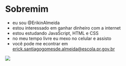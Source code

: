 # Sobremim

- eu sou @ErikinAlmeida
- estou interessado em ganhar dinheiro com a internet
- estou estudando JavaScript, HTML e CSS
- no meu tempo livre eu mexo no celular e assisto
- vocẽ pode me econtrar em erick.santiagogomesde.almeida@escola.pr.gov.br

 <img src="{https://img.shields.io/badge/Instagram-E4405F?style=for-the-badge&logo=instagram&logoColor=white}" />
 
